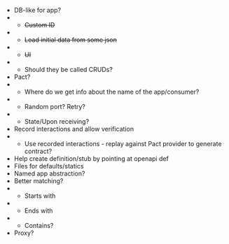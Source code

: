 - DB-like for app?
- - ~~Custom ID~~
- - ~~Load initial data from some json~~
- - ~~UI~~
- - Should they be called CRUDs?
- Pact?
- - Where do we get info about the name of the app/consumer?
- - Random port? Retry?
- - State/Upon receiving?
- Record interactions and allow verification
- - Use recorded interactions - replay against Pact provider to generate contract?
- Help create definition/stub by pointing at openapi def
- Files for defaults/statics
- Named app abstraction?
- Better matching?
- - Starts with
- - Ends with
- - Contains?
- Proxy?
